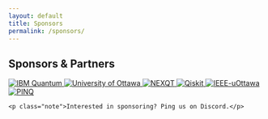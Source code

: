 ```yaml
---
layout: default
title: Sponsors
permalink: /sponsors/
---
```


<main class="container">
  <section id="sponsors" class="card">
    <h2>Sponsors & Partners</h2>
    <div class="sponsor-grid" aria-label="Sponsor logos">
      <a class="sponsor-tile" href="https://www.ibm.com/quantum" target="_blank" rel="noopener">
        <img src="{{ '/assets/IBM_Quantum_Logo.png' | relative_url }}"
           alt="IBM Quantum" class="sponsor-logo" loading="lazy" decoding="async">
      </a>
      <a class="sponsor-tile" href="https://www.uottawa.ca/en" target="_blank" rel="noopener">
        <img src="{{ '/assets/uOttawa_logo.png' | relative_url }}"
           alt="University of Ottawa" class="sponsor-logo" loading="lazy" decoding="async">
      </a>
      <a class="sponsor-tile" href="https://www.nexqt.ca/" target="_blank" rel="noopener">
        <img src="{{ '/assets/NexQT_logo_black.png' | relative_url }}"
           alt="NEXQT" class="sponsor-logo" loading="lazy" decoding="async">
      </a>
      <a class="sponsor-tile" href="https://www.ibm.com/quantum/qiskit" target="_blank" rel="noopener">
        <img src="{{ '/assets/Badge.svg' | relative_url }}"
           alt="Qiskit" class="sponsor-logo" loading="lazy" decoding="async">
      </a>
      <a class="sponsor-tile" href="https://ieeeuottawa.ca/" target="_blank" rel="noopener">
        <img src="{{ '/assets/ieee.jpeg' | relative_url }}"
           alt="IEEE-uOttawa" class="sponsor-logo" loading="lazy" decoding="async">
      </a>
      <a class="sponsor-tile" href="https://www.pinq2.com/en/" target="_blank" rel="noopener">
        <img src="{{ '/assets/pinq.png' | relative_url }}"
           alt="PINQ" class="sponsor-logo" loading="lazy" decoding="async">
      </a>
<!--       <img src="{{ '/assets/Badge.svg'| relative_url }}" alt="IBM Quantum" class="sponsor-logo" loading="lazy">
      <img src="{{ '/assets/Badge.svg' | relative_url }}" alt="Qiskit" class="sponsor-logo" loading="lazy">
      <img src="{{ '/assets/Badge_Dark.svg' | relative_url }}" alt="Qiskit" class="sponsor-logo" loading="lazy"> -->
    </div>

    <p class="note">Interested in sponsoring? Ping us on Discord.</p>
  </section>
</main>
